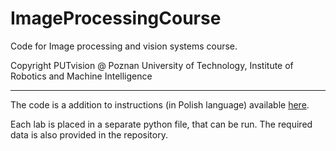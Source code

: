 # ImageProcessingCourse
Code for Image processing and vision systems course.

Copyright PUTvision @ Poznan University of Technology,  Institute of Robotics and Machine Intelligence

---
The code is a addition to instructions (in Polish language) available [here](https://drive.google.com/drive/folders/1suHqzLpumfmKfs2CD59WazNfHOT03q_z?usp=sharing).

Each lab is placed in a separate python file, that can be run. The required data is also provided in the repository.

